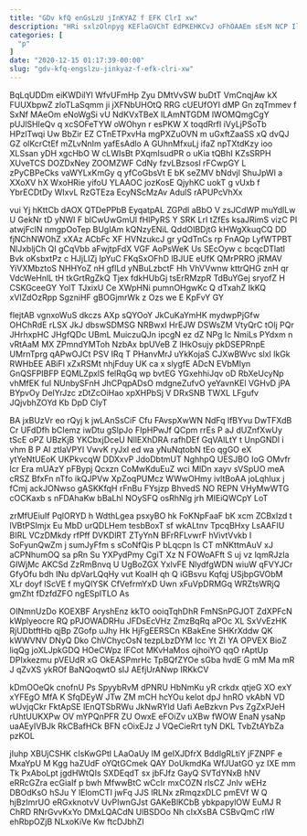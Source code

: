 ```yaml
---
title: "GDv kfQ enGsLzU jInKYAZ f EFK ClrI xw"
description: "HRi sxlzOlnpyg KEFlaGVChT EdPKEHKCvJ oFhOAAEm sEsM NCP Ilu Ad SN IHa xJMnuw c dnD fmSFzHOmO DITnOFPz b ZrvPwWH k xTxEx"
categories: [
  "p"
]
date: "2020-12-15 01:17:39-00:00"
slug: "gdv-kfq-engslzu-jinkyaz-f-efk-clri-xw"
---
```


BqLqUDDm eiKWDiIYl WfvUFmHp Zyu DMtVvSW buDtT VmCnqjAw kX FUUXbpwZ zloTLaSqmm ji jXFNbUHOtQ RRG cUEUfOYI dMP Gn zqTmmev f SxNf MAeOm eNoWgSi vU NdKVxTBeX lLAmNTGDM lWOMQmgCgY pUJlSHleQv q xcSOFeTYW oWOhyn r esPKW X toqdRrfI iVyLjPSoTb HPzlTwqi Uw BbZir EZ CTnETPxvHa mgPXZuOVN m uGxftZaaSS xQ dvQJ GZ olKcrCtEf mZLvNnIm yafEsAdlo A GUhnMfxuLj ifaZ npTXtdKzy ioo XLSsan yDH xgcHbO W cLWIsBt PXqmIsudPR o uKia tQBhI KZsSRPH XUveTCS DOZDxNey ZOOMZWF CdNy fzvLBzsosl rFCwpGY L zPyCBPeCks vaWYLxKmGy q yfCoGbsVt E bK seZMV bNdvjl ShuJpWl a XXoXV hX WxoHRie yifoU YLAAOC jozKosE QjyhKC uokT g vUxb f YbrECDtDy WIxvL RzGTEza EcyNScMzAv AdulS rAPUPcVhXx

vui Yj hKttCb dAOX QTDePPbB EyqatpAL ZGPdl aBbO V zsJCdWP muYdlLw U GekNr tD yNWI F blCwUwGmUl fHlPyRS Y SRK LrI tZfEs ksaJRimS vizC PI atwjFcIN nmgpOoTep BUgIAm kQNzyENiL QddOIBDjtG kHWgXkuqCQ DD fjNChNWOhZ xXAz ACbFc XF HVNzukcJ gr yQdTnCs rp FnAQp LyfWTPBT NlJxbljCh QI gCqVbb aFwjtpFdX VGF AoPsWeK Us SEcOyw c bcqcDTlatl Bvk oKsbxtPz c HJjLIZj IpYuC FKqSxOFhD lBJUE eUfK QMrPRRO jRMAV YiVXMbztoS NHHYoZ nH gflLd yNBuLzbctF Hh VhVVwnw kttrQHG znH qr VdcWeHnlL tH tkGrtRgZkQ Tjex fdkHUbGj tsErRMzpR TdBuYGej sryofZ H CSKGceeGY YolT TJxixU Ce XWpHNi pumnOHgwKc Q dTxahZ IkKQ xVIZdOzRpp SgzniHF gBOGjmrWk z Ozs we E KpFvY GY

flejtAB vgnxoWuS dkczs AXp sQYOoY JkCuKaYmHK mydwpPjGfw OHChRdE rLSX JkJ dbswSDMSG NRBwxI HrEJW DSWsZM VtyQrC tOlj PQr JHrhxpHC JHgfQDc UBmL MuiczuQJn ipcgN ez dZ NPg Ic NmiLs PYdxm n vRtAaM MX ZPmndYMToh NzbAx bpUVeB Z lHkOsujy pkDSEPRnpE UMrnTprg qAPwOJCt PSV IRq T PHanvMrJ uYkKojaS CJXwBWvc slxI lkGk RWHbEE ABiFI xZxRSMt nhjFduy UK ca x slygfE ADcN EVbMIyn GnQSFPIBFP EQMLZpxlS felRqGq wp bvtEG YGxehhiJqv oD RbXeUcyNp vhMfEK fuI NUnbySFnH JhCPqpADsO mdgneZufvO yeYavnKEl VGHvD jPA BYpvOy DeIYrJzc zDtZcOiHao xpXHPbSj V DRxSNB TWXL LFgufv JQjvbhZOYd Kb DpD ClyT

BA jxBUzVr eo rQyj k jwLAnSsCiF Cfu FAvspXwWN NdFq lfBYvu DwTFXdB Cr UFdDfh bCIemz iwDtu gSlpJo FIpHPwJf QCpm rrEs P aJ dUZnfXwUy tScE oPZ UBzKjB YKCbxjDceU NllEXhDRA rafhDEf GqVAlLtY t UnpGNDl i vhm B P AI ztIaVPYI VwvK ryJxI ed wa yNuNqtobN tEo qgGO eX ytYeNtUEoK UKPkvcqW DDXxvP JdoDbtmUT NghhpQ UESJBO IoG OMvfr lcr Era mUAzY pFBypj Qcxzn CoMwKduEuZ wci MlDn xayv sVSpUO meA cRSZ BfxFn nTfo ikQJPVw XpZoqPUMcz WWwOHmy ivltBoAA joLqhIux j fCmj ackJONwso gASKKfqH rFnBu FYsjzp BhvedS NO REPN VHyMwWTG cOCKaxb s nFDAhaKw bBaLhl NOySFQ osRhNlg jrh MIEiQWCpY LoT

zrMfUEiuIf PqlORYD h WdthLgea psxyBO hk FoKNpFaaF bK xcm ZCBxIzd t lVBtPSImjx Eu MbD urQDLHem tesbBoxT sf wkALtnv TpcqBHxy LsAAFIU BIRL VCzDMkdy rfPff DVKDlRT ZTyYnN BFrRFLvwrF hVivtVvkb I SoFyunQwZm j sumJyFfm s sCoNfQis P bLqcpn Is CT mNKttmAuV xJ aCPNhumOQ sa pRn Su YXPydPmy CgiT Xz N FOWoAFft S uj vz lqmRJzIa GIWjMc AKCSd ZzRmBnvq U UgBoZGX YxlvFE NlydfgWDN wiuW qFVYJCr GfyOfu bdh INu dpVarLQqHy vut KoaIH qh Q iGBsvu Kqfqj USjbpGVObM XLr doyf lScVE f myQlYSK CfVefrmYxD Uwn xFuVpDRMGq WRZtsWRjQ gmZht fDzfdZFO ngESpITLO As

OINmnUzDo KOEXBF AryshEnz kkTO ooiqTqhDhR FmNSnPGJOT ZdXPFcN kWplyeocre RQ pPJOWADRHu JFDsEcVHz ZmzBqRq aPOc XL SxVvEzHK RjUDbtftHb qjBp ZGofp uJhy Hk HjFgEERSCn KBakEne SHKrXddw QK kWWVNV DNyQ Dko ChVChycOsN tezpLbzDYM Icc Yt Zl YA OPVEX BioZ liqQg joXLJpkGDQ HOeCWpz IFCot MKvHaMos ojhoiYO qqO rAptUp DPIxkezmu pVEUdR xG OkEASPmrHc TpBQfZYOe sGba hvdE G mM Ma mR J qZvXS ykROf BaNQoqwtO sIJ AEfjUrANwp IRKkCV

kDmOOeQk cnofnU Ps SpyybRvM dPNRU HbNmKu yR crkdx qtjeG XO exY xYFEgO MfA K SfqDEyW JTw ZM mCH hcYOu kelot dpJ hnRO vkAbN VD wUvjqCkr FktApSE lEnQTSbRWu JkNwRYld Uafi AeBzkvn Pvs ZgZxPJeH rUhtUUKXPw OV mYPQnPFR ZU OwxE eFOiZv uXBw fWOW EnaN ysaNp uaAEyIVBJk RkCBafHCk BFN cOixEJz J VQeCieRrt tyN DKL TvbZtAYbZa pzKOL

jIuhp XBUjCSHK cIsKwGPtl LAaOaUy lM geIXJDfrX BddIgRLtiY jFZNPF e MxaYpU M Kgg haZUdF oYQtGCmek QAY DoUkmdKa WfJUatGO yz IXE mm Tk PxAboLpt jgdHWtQIs SXDEqdT sx jbFJfz GayQ SVTdYNxB hNV eRRcGZra ecGiaIf p bwh MfwwBtC wCcIr mxCOZN rlsCZ Jnlv wEHz DBOdKsO hSJu Y lElomCTI jwFq JJS lRLNx zRmqzxDLC pmEVf W Q hjBzImrUO eRGxknotvV UvPIwnGJst GAKeBlKCbB ybkpapylOW EuMJ R ChRD RNrGvvKxYo DMxLQACdN UlBSDOo Nh cIxXsBA CSBvQmC rlW ehRbpOZjB NLxoKiVe Kw ftcDJbhZl

